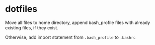 # dotfiles

Move all files to home directory, append bash_profile files with already existing files, if they exist.

Otherwise, add import statement from `.bash_profile` to `.bashrc`
